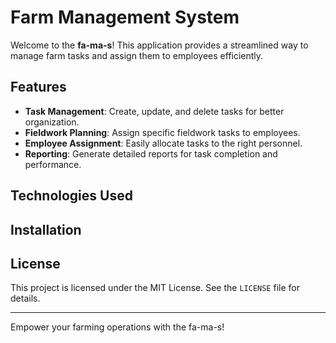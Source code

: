 # Farm Management System

Welcome to the **fa-ma-s**! This application provides a streamlined way to manage farm tasks and assign them to employees efficiently.

## Features

- **Task Management**: Create, update, and delete tasks for better organization.
- **Fieldwork Planning**: Assign specific fieldwork tasks to employees.
- **Employee Assignment**: Easily allocate tasks to the right personnel.
- **Reporting**: Generate detailed reports for task completion and performance.

## Technologies Used

## Installation

## License

This project is licensed under the MIT License. See the `LICENSE` file for details.

---

Empower your farming operations with the fa-ma-s!

